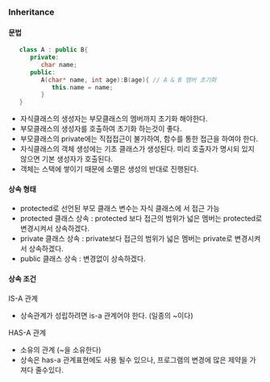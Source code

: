 ### Inheritance

#### 문법
```cpp
   class A : public B{
      private:
         char name;
      public:
         A(char* name, int age):B(age){ // A & B 멤버 초기화
            this.name = name;
         }
   }
```
- 자식클래스의 생성자는 부모클래스의 멤버까지 초기화 해야한다.
- 부모클래스의 생성자를 호출하여 초기화 하는것이 좋다.
- 부모클래스의 private에는 직접접근이 불가하여, 함수를 통한 접근을 하여야 한다.
- 자식클래스의 객체 생성에는 기초 클래스가 생성된다. 미리 호출자가 명시되 있지 않으면 기본 생성자가 호출된다.
- 객체는 스택에 쌓이기 때문에 소멸은 생성의 반대로 진행된다.

#### 상속 형태
- protected로 선언된 부모 클래스 변수는 자식 클래스에 서 접근 가능 
- protected 클래스 상속 : protected 보다 접근의 범위가 넓은 멤버는 protected로 변경시켜서 상속하겠다.
- private 클래스 상속 :  private보다 접근의 범위가 넓은 멤버는 private로 변경시켜서 상속하겠다.
- public 클래스 상속 : 변경없이 상속하겠다.

#### 상속 조건
IS-A 관계
- 상속관계가 성립하려면 is-a 관계어야 한다.  (일종의 ~이다)

HAS-A 관계
- 소유의 관계 (~을 소유한다)
- 상속은 has-a 관계표현에도 사용 될수 있으나, 프로그램의 변경에 많은 제약을 가져다 줄수있다.
